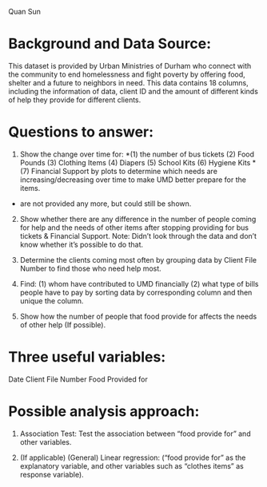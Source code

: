 Quan Sun

# Background and Data Source:

This dataset is provided by Urban Ministries of Durham who connect with the community to end homelessness and fight poverty by offering food, shelter and a future to neighbors in need. This data contains 18 columns, including the information of data, client ID and the amount of different kinds of help they provide for different clients. 


# Questions to answer:

1. Show the change over time for:
*(1) the number of bus tickets
(2) Food Pounds
(3) Clothing Items
(4) Diapers
(5) School Kits
(6) Hygiene Kits
*(7) Financial Support
by plots to determine which needs are increasing/decreasing over time to make UMD better prepare for the items.

* are not provided any more, but could still be shown.

2. Show whether there are any difference in the number of people coming for help and the needs of other items after stopping providing for bus tickets & Financial Support.
Note: Didn’t look through the data and don’t know whether it’s possible to do that.

3. Determine the clients coming most often by grouping data by Client File Number to find those who need help most.

4. Find:
(1) whom have contributed to UMD financially
(2) what type of bills people have to pay
by sorting data by corresponding column and then unique the column.

5. Show how the number of people that food provide for affects the needs of other help (If possible).

# Three useful variables:
 
Date
Client File Number
Food Provided for

# Possible analysis approach:

1. Association Test: Test the association between “food provide for” and other variables.  

2. (If applicable) (General) Linear regression: (“food provide for” as the explanatory variable, and other variables such as “clothes items” as response variable).


